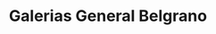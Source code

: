 ---
title: "Galerias General Belgrano"
url: /ciudad-autonoma-de-buenos-aires/galerias-general-belgrano/
shop: centro comercial
---